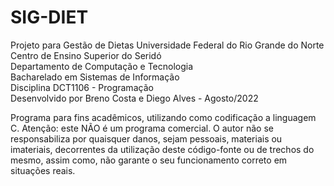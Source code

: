 # SIG-DIET
Projeto para Gestão de Dietas
Universidade Federal do Rio Grande do Norte \
Centro de Ensino Superior do Seridó \
Departamento de Computação e Tecnologia \
Bacharelado em Sistemas de Informação \
Disciplina DCT1106 - Programação \
Desenvolvido por Breno Costa e Diego Alves - Agosto/2022

Programa para fins acadêmicos, utilizando como codificação a linguagem C.
Atenção: este NÃO é um programa comercial. O autor não se responsabiliza por quaisquer danos, sejam pessoais, materiais ou imateriais, decorrentes da utilização deste código-fonte ou de trechos do mesmo, assim como, não garante o seu funcionamento correto em situações reais.
